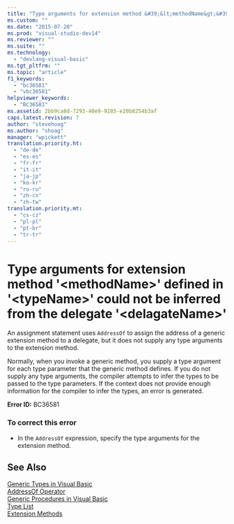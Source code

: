 ```yaml
---
title: "Type arguments for extension method &#39;&lt;methodName&gt;&#39; defined in &#39;&lt;typeName&gt;&#39; could not be inferred from the delegate &#39;&lt;delagateName&gt;&#39; | Microsoft Docs"
ms.custom: ""
ms.date: "2015-07-20"
ms.prod: "visual-studio-dev14"
ms.reviewer: ""
ms.suite: ""
ms.technology: 
  - "devlang-visual-basic"
ms.tgt_pltfrm: ""
ms.topic: "article"
f1_keywords: 
  - "bc36581"
  - "vbc36581"
helpviewer_keywords: 
  - "BC36581"
ms.assetid: 2bb9ca8d-7293-40e9-9285-e20b8254b3af
caps.latest.revision: 7
author: "stevehoag"
ms.author: "shoag"
manager: "wpickett"
translation.priority.ht: 
  - "de-de"
  - "es-es"
  - "fr-fr"
  - "it-it"
  - "ja-jp"
  - "ko-kr"
  - "ru-ru"
  - "zh-cn"
  - "zh-tw"
translation.priority.mt: 
  - "cs-cz"
  - "pl-pl"
  - "pt-br"
  - "tr-tr"
---
```

# Type arguments for extension method &#39;&lt;methodName&gt;&#39; defined in &#39;&lt;typeName&gt;&#39; could not be inferred from the delegate &#39;&lt;delagateName&gt;&#39;
An assignment statement uses `AddressOf` to assign the address of a generic extension method to a delegate, but it does not supply any type arguments to the extension method.  
  
 Normally, when you invoke a generic method, you supply a type argument for each type parameter that the generic method defines. If you do not supply any type arguments, the compiler attempts to infer the types to be passed to the type parameters. If the context does not provide enough information for the compiler to infer the types, an error is generated.  
  
 **Error ID:** BC36581  
  
### To correct this error  
  
-   In the `AddressOf` expression, specify the type arguments for the extension method.  
  
## See Also  
 [Generic Types in Visual Basic](../../visual-basic/programming-guide/language-features/data-types/generic-types.md)   
 [AddressOf Operator](../../visual-basic/language-reference/operators/addressof-operator.md)   
 [Generic Procedures in Visual Basic](../../visual-basic/programming-guide/language-features/data-types/generic-procedures.md)   
 [Type List](../../visual-basic/language-reference/statements/type-list.md)   
 [Extension Methods](../../visual-basic/language-reference/procedures/extension-methods.md)